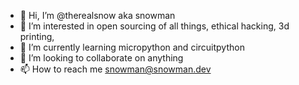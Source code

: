 - 👋 Hi, I’m @therealsnow aka snowman
- 👀 I’m interested in open sourcing of all things, ethical hacking, 3d printing, 
- 🌱 I’m currently learning micropython and circuitpython
- 💞️ I’m looking to collaborate on anything
- 📫 How to reach me snowman@snowman.dev

<!---
therealsnow/therealsnow is a ✨ special ✨ repository because its `README.md` (this file) appears on your GitHub profile.
You can click the Preview link to take a look at your changes.
--->
